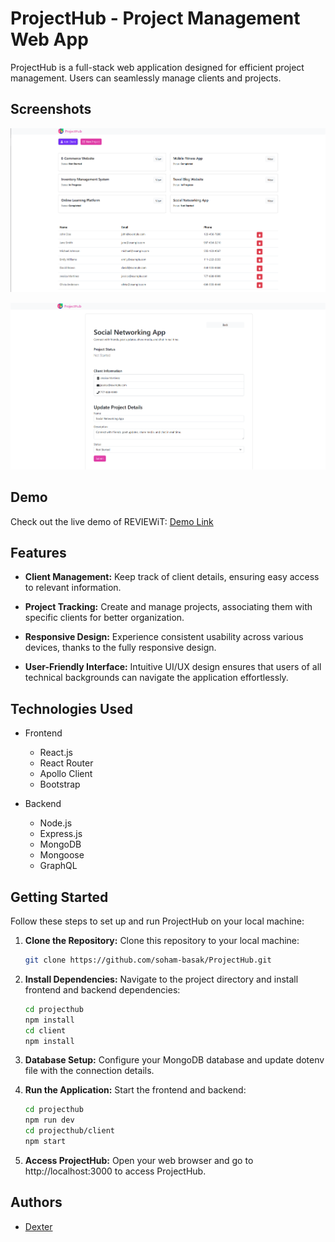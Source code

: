 # ProjectHub - Project Management Web App

ProjectHub is a full-stack web application designed for efficient project management. Users can seamlessly manage clients and projects.

## Screenshots

![Screenshot 1](banners/banner1.png)

![Screenshot 2](banners/banner2.png)

## Demo

Check out the live demo of REVIEWiT: [Demo Link](https://project-hub-bydex.netlify.app/)

## Features

- **Client Management:** Keep track of client details, ensuring easy access to relevant information.

- **Project Tracking:** Create and manage projects, associating them with specific clients for better organization.

- **Responsive Design:** Experience consistent usability across various devices, thanks to the fully responsive design.

- **User-Friendly Interface:** Intuitive UI/UX design ensures that users of all technical backgrounds can navigate the application effortlessly.

## Technologies Used

- Frontend

  - React.js
  - React Router
  - Apollo Client
  - Bootstrap

- Backend
  - Node.js
  - Express.js
  - MongoDB
  - Mongoose
  - GraphQL

## Getting Started

Follow these steps to set up and run ProjectHub on your local machine:

1. **Clone the Repository:** Clone this repository to your local machine:

   ```bash
   git clone https://github.com/soham-basak/ProjectHub.git

   ```

2. **Install Dependencies:** Navigate to the project directory and install frontend and backend dependencies:

   ```bash
   cd projecthub
   npm install
   cd client
   npm install
   ```

3. **Database Setup:** Configure your MongoDB database and update dotenv file with the connection details.

4. **Run the Application:** Start the frontend and backend:

   ```bash
   cd projecthub
   npm run dev
   cd projecthub/client
   npm start
   ```

5. **Access ProjectHub:** Open your web browser and go to http://localhost:3000 to access ProjectHub.

## Authors

- [Dexter](https://github.com/soham-basak)
